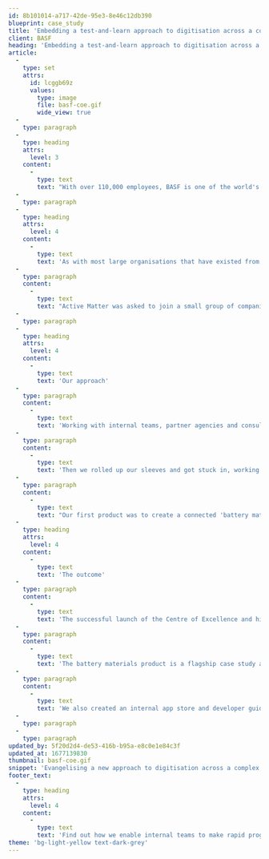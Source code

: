 ```yaml
---
id: 8b101014-a717-42de-95e3-8e46c12db390
blueprint: case_study
title: 'Embedding a test-and-learn approach to digitisation across a complex, global business'
client: BASF
heading: 'Embedding a test-and-learn approach to digitisation across a complex, global business'
article:
  -
    type: set
    attrs:
      id: lcggb69z
      values:
        type: image
        file: basf-coe.gif
        wide_view: true
  -
    type: paragraph
  -
    type: heading
    attrs:
      level: 3
    content:
      -
        type: text
        text: "With over 110,000 employees, BASF is one of the world's biggest companies. They work to invent new materials to create the products of the future."
  -
    type: paragraph
  -
    type: heading
    attrs:
      level: 4
    content:
      -
        type: text
        text: 'As with most large organisations that have existed from analogue through to hyper-connectivity, it had an urgent need to digitally transform to stay relevant and responsive to its people and customers.   '
  -
    type: paragraph
    content:
      -
        type: text
        text: "Active Matter was asked to join a small group of companies in creating a Centre of Excellence in Mannheim, Germany, implementing a Lean UX 'launch and learn' environment, where all new innovations are designed and incubated."
  -
    type: paragraph
  -
    type: heading
    attrs:
      level: 4
    content:
      -
        type: text
        text: 'Our approach'
  -
    type: paragraph
    content:
      -
        type: text
        text: 'Working with internal teams, partner agencies and consultancies we helped to refine a scalable process and way of working that can be used across teams and geographies at BASF.'
  -
    type: paragraph
    content:
      -
        type: text
        text: 'Then we rolled up our sleeves and got stuck in, working with stakeholders and clients to design and launch new digital products and services in their most important business categories. '
  -
    type: paragraph
    content:
      -
        type: text
        text: "Our first product was to create a connected 'battery materials' platform, replacing spreadsheets and manual manipulation of experimental data to give BASF teams and clients the ability to work at pace and reduce errors."
  -
    type: heading
    attrs:
      level: 4
    content:
      -
        type: text
        text: 'The outcome'
  -
    type: paragraph
    content:
      -
        type: text
        text: 'The successful launch of the Centre of Excellence and high visibility and demand across the business. '
  -
    type: paragraph
    content:
      -
        type: text
        text: 'The battery materials product is a flagship case study and has scale across the business, servicing automotive, mobility and consumer electronics companies. '
  -
    type: paragraph
    content:
      -
        type: text
        text: 'We also created an internal app store and developer guidance to encourage open innovation across the group, giving teams the permission and frameworks to build customer-centred solutions within their business unit, which can be used across the business.'
  -
    type: paragraph
  -
    type: paragraph
updated_by: 5f20d2d4-de53-416b-b95a-e8c0e1e84c3f
updated_at: 1677139830
thumbnail: basf-coe.gif
snippet: 'Evangelising a new approach to digitisation across a complex, global business'
footer_text:
  -
    type: heading
    attrs:
      level: 4
    content:
      -
        type: text
        text: 'Find out how we enable internal teams to make rapid progress on their most important challenges.'
theme: 'bg-light-yellow text-dark-grey'
---
```

